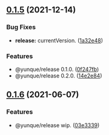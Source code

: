 ## [0.1.5](https://github.com/yunquejs/yunque/compare/0.1.6...0.1.5) (2021-12-14)


### Bug Fixes

* **release:** currentVersion. ([1a32e48](https://github.com/yunquejs/yunque/commit/1a32e4820af2fb3f3a0f4442b0d92a3ff11dc9c1))


### Features

* @yunque/release 0.1.0. ([0f247fb](https://github.com/yunquejs/yunque/commit/0f247fbf7ba21591297985b54fe430f79755cc29))
* @yunque/release 0.2.0. ([14e2e84](https://github.com/yunquejs/yunque/commit/14e2e84d689a77bed8f35c3235174afdd83c5594))



## [0.1.6](https://github.com/yunquejs/yunque/compare/03e333969ad17070740497a48e727a0ea92197f9...0.1.6) (2021-06-07)


### Features

* @yunque/release wip. ([03e3339](https://github.com/yunquejs/yunque/commit/03e333969ad17070740497a48e727a0ea92197f9))



